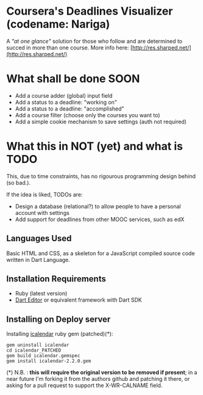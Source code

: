 # Coursera's Deadlines Visualizer (codename: Nariga) #

A *"at one glance"* solution for those who follow and are determined to succed in more than one course.
More info here: [http://res.sharped.net/](http://res.sharped.net/)

# What shall be done SOON

* Add a course adder (global) input field
* Add a status to a deadline: "working on"
* Add a status to a deadline: "accomplished"
* Add a course filter (choose only the courses you want to)
* Add a simple cookie mechanism to save settings (auth not required)

# What this in NOT (yet) and what is TODO

This, due to time constraints, has no rigourous programming design behind (so bad.).

If the idea is liked, TODOs are:

* Design a database (relational?) to allow people to have a personal account with settings
* Add support for deadlines from other MOOC services, such as edX

## Languages Used

Basic HTML and CSS, as a skeleton for a JavaScript compiled source code written in Dart Language.

## Installation Requirements
* Ruby (latest version)
* [Dart Editor](https://www.dartlang.org/) or equivalent framework with Dart SDK

## Installing on Deploy server
Installing [icalendar](https://github.com/icalendar/icalendar) ruby gem (patched)(*):

    gem uninstall icalendar
    cd icalendar_PATCHED
    gem build icalendar.gemspec 
    gem install icalendar-2.2.0.gem 
(\*) N.B. : **this will require the original version to be removed if present**; in a near future I'm forking it from the authors github and patching it there, or asking for a pull request to support the X-WR-CALNAME field.